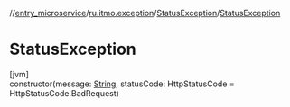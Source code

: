 //[entry_microservice](../../../index.md)/[ru.itmo.exception](../index.md)/[StatusException](index.md)/[StatusException](-status-exception.md)

# StatusException

[jvm]\
constructor(message: [String](https://kotlinlang.org/api/core/kotlin-stdlib/kotlin/-string/index.html), statusCode: HttpStatusCode = HttpStatusCode.BadRequest)